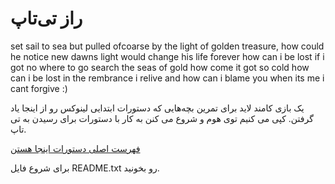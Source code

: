 راز تی‌تاپ
============
set sail to sea but pulled ofcoarse by the light of golden treasure, how could he notice new dawns light would change his life forever how can i be lost if i got no where to go search the seas of gold how come it got so cold how can i be lost in the rembrance i relive and how can i blame you when its me i cant forgive :)





یک بازی کامند لاید برای تمرین بچه‌هایی که دستورات ابتدایی لینوکس رو از اینجا یاد گرفتن. کپی می کنیم توی هوم و شروع می کنن به کار با دستورات برای رسیدن به تی تاپ.

[فهرست اصلی دستورات اینجا هستن](http://linuxbook.ir/chapters/common_shell_commands.html)

برای شروع فایل README.txt رو بخونید.
